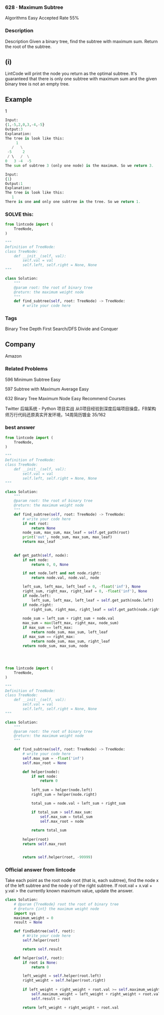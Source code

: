 ### 628 · Maximum Subtree

Algorithms
Easy
Accepted Rate
55%

### Description

Description
Given a binary tree, find the subtree with maximum sum. Return the root of the subtree.

## (i)

LintCode will print the node you return as the optimal subtree.
It's guaranteed that there is only one subtree with maximum sum and the given binary tree is not an empty tree.

## Example

1

```python
Input:
{1,-5,2,0,3,-4,-5}
Output:3
Explanation:
The tree is look like this:
     1
   /   \
 -5     2
 / \   /  \
0   3 -4  -5
The sum of subtree 3 (only one node) is the maximum. So we return 3.

```

```python
Input:
{1}
Output:1
Explanation:
The tree is look like this:
   1
There is one and only one subtree in the tree. So we return 1.

```

### SOLVE this:

```python
from lintcode import (
    TreeNode,
)

"""
Definition of TreeNode:
class TreeNode:
    def __init__(self, val):
        self.val = val
        self.left, self.right = None, None
"""

class Solution:
    """
    @param root: the root of binary tree
    @return: the maximum weight node
    """
    def find_subtree(self, root: TreeNode) -> TreeNode:
        # write your code here

```

### Tags

Binary Tree
Depth First Search/DFS
Divide and Conquer

## Company

Amazon

### Related Problems

596
Minimum Subtree
Easy

597
Subtree with Maximum Average
Easy

632
Binary Tree Maximum Node
Easy
Recommend Courses

Twitter 后端系统 - Python 项目实战
从0项目经验到深度后端项目操盘，FB架构师万行代码还原真实开发环境，14周简历镀金
35/162

### best answer

```py
from lintcode import (
    TreeNode,
)

"""
Definition of TreeNode:
class TreeNode:
    def __init__(self, val):
        self.val = val
        self.left, self.right = None, None
"""

class Solution:
    """
    @param root: the root of binary tree
    @return: the maximum weight node
    """
    def find_subtree(self, root: TreeNode) -> TreeNode:
        # write your code here
        if not root:
            return None
        node_sum, max_sum, max_leaf = self.get_path(root)
        print('out', node_sum, max_sum, max_leaf)
        return max_leaf
        
        
    def get_path(self, node):
        if not node:
            return 0, 0, None

        if not node.left and not node.right:
            return node.val, node.val, node

        left_sum, left_max, left_leaf = 0, -float('inf'), None
        right_sum, right_max, right_leaf = 0, -float('inf'), None
        if node.left:
            left_sum, left_max, left_leaf = self.get_path(node.left)
        if node.right:
            right_sum, right_max, right_leaf = self.get_path(node.right)
     
        node_sum = left_sum + right_sum + node.val
        max_sum = max(left_max, right_max, node_sum)
        if max_sum == left_max:
            return node_sum, max_sum, left_leaf
        if max_sum == right_max:
            return node_sum, max_sum, right_leaf
        return node_sum, max_sum, node
        
            
    
```
```py
from lintcode import (
    TreeNode,
)

"""
Definition of TreeNode:
class TreeNode:
    def __init__(self, val):
        self.val = val
        self.left, self.right = None, None
"""

class Solution:
    """
    @param root: the root of binary tree
    @return: the maximum weight node
    """

    def find_subtree(self, root: TreeNode) -> TreeNode:
        # write your code here
        self.max_sum = -float('inf')
        self.max_root = None

        def helper(node):
            if not node:
                return 0
            
            left_sum = helper(node.left)
            right_sum = helper(node.right)

            total_sum = node.val + left_sum + right_sum

            if total_sum > self.max_sum:
                self.max_sum = total_sum
                self.max_root = node
            
            return total_sum
        
        helper(root)
        return self.max_root


        return self.helper(root, -99999)
```
### Official answer from lintcode
Take each point as the root node root (that is, each subtree), find the node x of the left subtree and the node y of the right subtree. If root.val + x.val + y.val > the currently known maximum value, update the answer.
```py
class Solution:
    # @param {TreeNode} root the root of binary tree
    # @return {int} the maximum weight node
    import sys
    maximum_weight = 0
    result = None

    def findSubtree(self, root):
        # Write your code here
        self.helper(root)

        return self.result

    def helper(self, root):
        if root is None:
            return 0

        left_weight = self.helper(root.left)
        right_weight = self.helper(root.right)
        
        if left_weight + right_weight + root.val >= self.maximum_weight or self.result is None:
            self.maximum_weight = left_weight + right_weight + root.val
            self.result = root

        return left_weight + right_weight + root.val
```
